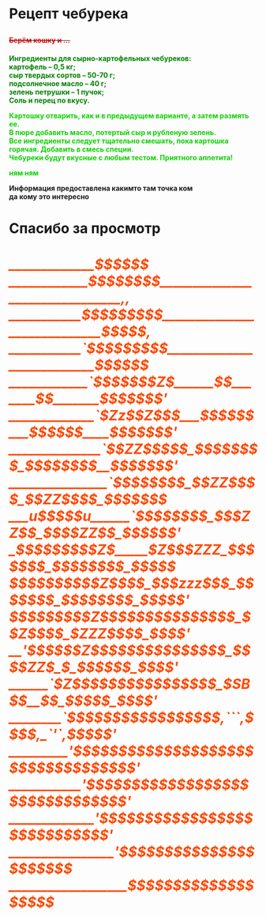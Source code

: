 <html>
<head>
<title>blin4kTiposait</title>
</head>
<body>
<p><h1>Рецепт чебурека</P>
<p><h4><del><font color="ff0000;">Берём кошку и ...</font></del><h4>
<p><h4><b><font color="000080;">Ингредиенты для сырно-картофельных чебуреков:<br>картофель – 0,5 кг;<br>
сыр твердых сортов – 50-70 г;<br>
подсолнечное масло – 40 г;<br>
зелень петрушки – 1 пучок;<br>
Соль и перец по вкусу.</font>
<p><font color="red;">Картошку отварить, как и в предыдущем варианте, а затем размять ее.
<br>В пюре добавить масло, потертый сыр и рубленую зелень.
<br> Все ингредиенты следует тщательно смешать, пока картошка горячая. Добавить в смесь специи.
<br>Чебуреки будут вкусные с любым тестом. Приятного аппетита!</font>
<p></p>
<p></p>
<p></p>
<p><font color="red;">ням ням</font>
</p>
<p></p>
<p></p>
<p></p>
<p></p>
<p>Информация предоставлена какимто там точка ком <br>
да кому это интересно </p>
<p><h1><strong>Спасибо за  просмотр</p>
<p><h5><font color="#FF1493;">_____________$$$$$$<br>
____________$$$$$$$$_______________________________,,<br>
___________$$$$$$$$$____________________________$$$$$,<br>
___________`$$$$$$$$$__________________________$$$$$$<br>
____________`$$$$$$$Z$______$$_______$$_______$$$$$$$'<br>
_____________`$Zz$$Z$$$___$$$$$$___$$$$$$____$$$$$$$'<br>
______________`$$ZZ$$$$$_$$$$$$$$_$$$$$$$$__$$$$$$$'<br>
_______________`$$$$$$$$_$$ZZ$$$$_$$ZZ$$$$_$$$$$$$<br>
___u$$$$$u______`$$$$$$$$_$$$ZZ$$_$$$$ZZ$$_$$$$$$'<br>
_$$$$$$$$$Z$_____$Z$$$ZZZ_$$$$$$$_$$$$$$$$_$$$$$<br>
$$$$$$$$$$Z$$$$_$$$zzz$$$_$$$$$$$_$$$$$$$$_$$$$$'<br>
$$$$$$$$$Z$$$$$$$$$$$$$$$_$$Z$$$$_$ZZZ$$$$_$$$$'<br>
__'$$$$$$Z$$$$$$$$$$$$$$$_$$$$ZZ$_$_$$$$$$_$$$$'<br>
______`$Z$$$$$$$$$$$$$$$$_$SB$$__$$_$$$$$_$$$$'<br>
________`$$$$$$$$$$$$$$$$$,```,$$$$,_`'`,$$$$$'<br>
_________'$$$$$$$$$$$$$$$$$$$$$$$$$$$$$$$$$$'<br>
___________'$$$$$$$$$$$$$$$$$$$$$$$$$$$$$$$'<br>
_____________'$$$$$$$$$$$$$$$$$$$$$$$$$$$$'<br>
________________'$$$$$$$$$$$$$$$$$$$$$$<br>
__________________$$$$$$$$$$$$$$$$$$$</font>
</html>

